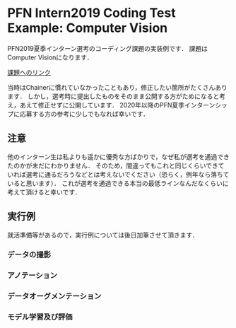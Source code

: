 # PFN Intern2019 Coding Test Example: Computer Vision

PFN2019夏季インターン選考のコーディング課題の実装例です．
課題はComputer Visionになります．

[課題へのリンク]("https://github.com/pfnet/intern-coding-tasks/blob/master/2019/chainer_computer_vision/README-ja.pdf")

当時はChainerに慣れていなかったこともあり，修正したい箇所がたくさんあります．
しかし，選考時に提出したものをそのまま公開する方がためになると考え，あえて修正せずに公開しています．
2020年以降のPFN夏季インターンシップに応募する方の参考に少しでもなれば幸いです．

## 注意

他のインターン生は私よりも遥かに優秀な方ばかりで，なぜ私が選考を通過できたのかが未だにわかりません．
そのため，間違ってもこれと同じくらいできていれば選考に通るだろうなどとは考えないでください（恐らく，例年なら落ちていると思います）．
これが選考を通過できる本当の最低ラインなんだなくらいに考えて頂けると幸いです．

## 実行例

就活準備等があるので，実行例については後日加筆させて頂きます．

### データの撮影

### アノテーション

### データオーグメンテーション

### モデル学習及び評価
